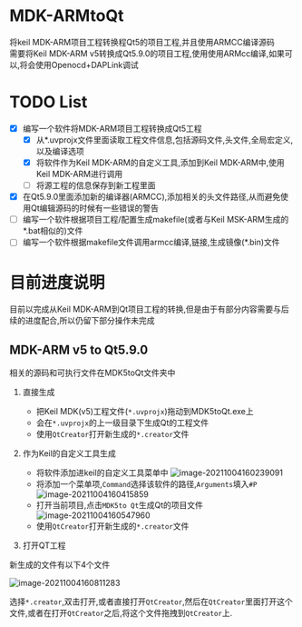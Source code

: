 # MDK-ARMtoQt
将keil MDK-ARM项目工程转换程Qt5的项目工程,并且使用ARMCC编译源码  
需要将Keil MDK-ARM v5转换成Qt5.9.0的项目工程,使用使用ARMcc编译,如果可以,将会使用Openocd+DAPLink调试  
# TODO List  
- [x] 编写一个软件将MDK-ARM项目工程转换成Qt5工程  
  - [x] 从*.uvprojx文件里面读取工程文件信息,包括源码文件,头文件,全局宏定义,以及编译选项  
  - [x] 将软件作为Keil MDK-ARM的自定义工具,添加到Keil MDK-ARM中,使用Keil MDK-ARM进行调用  
  - [ ] 将源工程的信息保存到新工程里面  
- [x] 在Qt5.9.0里面添加新的编译器(ARMCC),添加相关的头文件路径,从而避免使用Qt编辑源码的时候有一些错误的警告  
- [ ] 编写一个软件根据项目工程/配置生成makefile(或者与Keil MSK-ARM生成的*.bat相似的)文件  
- [ ] 编写一个软件根据makefile文件调用armcc编译,链接,生成镜像(\*.bin)文件  
# 目前进度说明  
目前以完成从Keil MDK-ARM到Qt项目工程的转换,但是由于有部分内容需要与后续的进度配合,所以仍留下部分操作未完成

## MDK-ARM v5 to Qt5.9.0
相关的源码和可执行文件在MDK5toQt文件夹中
1. 直接生成

   * 把Keil MDK(v5)工程文件(`*.uvprojx`)拖动到MDK5toQt.exe上
   * 会在`*.uvprojx`的上一级目录下生成Qt的工程文件
   * 使用`QtCreator`打开新生成的`*.creator`文件

2. 作为Keil的自定义工具生成

   * 将软件添加进keil的自定义工具菜单中
     ![image-20211004160239091](https://i.loli.net/2021/10/04/gBycOvaWikIZPER.png)
   * 将添加一个菜单项,`Command`选择该软件的路径,`Arguments`填入`#P`
     ![image-20211004160415859](https://i.loli.net/2021/10/04/rFzw29ivEJVnSBm.png)
   * 打开当前项目,点击`MDK5to Qt`生成Qt的项目文件
     ![image-20211004160547960](https://i.loli.net/2021/10/04/6ctquN1DaxVX2ez.png)
   * 使用`QtCreator`打开新生成的`*.creator`文件

3. 打开QT工程

新生成的文件有以下4个文件

![image-20211004160811283](https://i.loli.net/2021/10/04/9DaX2WKZkANhsRb.png)

选择`*.creator`,双击打开,或者直接打开`QtCreator`,然后在`QtCreator`里面打开这个文件,或者在打开`QtCreator`之后,将这个文件拖拽到`QtCreator`上.

